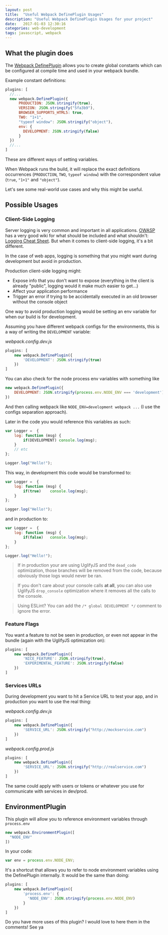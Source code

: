 ```yaml
---
layout: post
title:  "Useful Webpack DefinePlugin Usages"
description: "Useful Webpack DefinePlugin Usages for your project"
date:   2017-01-03 12:30:16
categories: web-development
tags: javascript, webpack
---
```


## What the plugin does

The [Webpack DefinePlugin](https://webpack.github.io/docs/list-of-plugins.html#defineplugin) allows you to create 
global constants which can be configured at compile time and used in your webpack bundle. 

Example constant definitions:

```javascript
plugins: [
  //...
  new webpack.DefinePlugin({
      PRODUCTION: JSON.stringify(true),
      VERSION: JSON.stringify("5fa3b9"),
      BROWSER_SUPPORTS_HTML5: true,
      TWO: "1+1",
      "typeof window": JSON.stringify("object"),
      env: {
        DEVELOPMENT: JSON.stringify(false)
      }
  })
  //...
]
```

These are different ways of setting variables.

When Webpack runs the build, it will replace the exact definitions occurrences 
(`PRODUCTION`, `TWO`, `typeof window`) with the correspondent value (`true`, `"1+1"` and `"object"`).

Let's see some real-world use cases and why this might be useful.


## Possible Usages

### Client-Side Logging

Server logging is very common and important in all applications. 
[OWASP](https://www.owasp.org/index.php/Main_Page) has a very good wiki for what should be included and what shouldn't: 
[Logging Cheat Sheet](https://www.owasp.org/index.php/Logging_Cheat_Sheet). But when it comes to client-side logging, 
it's a bit different.

In the case of web apps, logging is something that you might want during development but avoid in production.

Production client-side logging might:

* Expose info that you don't want to expose (everything in the client is already "public", 
logging would it make much easier to get...)
* Affect your application performance
* Trigger an error if trying to be accidentally executed in an old browser without the console object

One way to avoid production logging would be setting an env variable for when our build is for development. 

Assuming you have different webpack configs for the environments, this is a way of writing the `DEVELOPMENT` variable:

_webpack.config.dev.js_

```javascript
plugins: [
    new webpack.DefinePlugin({
        'DEVELOPMENT': JSON.stringify(true)
    })
]
```

You can also check for the node process env variables with something like

```javascript
new webpack.DefinePlugin({
    DEVELOPMENT: JSON.stringify(process.env.NODE_ENV === 'development')
})
```

And then calling webpack like `NODE_ENV=development webpack ...` 
(I use the configs separation approach).


Later in the code you would reference this variables as such:

```javascript
var Logger =  {
    log: function (msg) {
        if(DEVELOPMENT)	console.log(msg);
    }
    // etc
};

Logger.log("Hello!");
```

This way, in development this code would be transformed to:

```javascript
var Logger =  {
    log: function (msg) {
        if(true)	console.log(msg);
    }
};

Logger.log("Hello!");
```

and in production to:

```javascript
var Logger =  {
    log: function (msg) {
        if(false)	console.log(msg);
    }
};

Logger.log("Hello!");
```

> If in production your are using UglifyJS and the `dead_code` optimization, 
> those branches will be removed from the code, because obviously those logs would never be ran.

> If you don't care about your console calls **at all**, you can also use UglifyJS `drop_console` optimization
> where it removes all the calls to the console.

> Using ESLint? You can add the `/* global DEVELOPMENT */` comment to ignore the error.

### Feature Flags

You want a feature to not be seen in production, or even not appear in the bundle (again with the UglifyJS optimization on):

```javascript
plugins: [
    new webpack.DefinePlugin({
        'NICE_FEATURE': JSON.stringify(true),
        'EXPERIMENTAL_FEATURE': JSON.stringify(false)
    })
]
```


### Services URLs

During development you want to hit a Service URL to test your app, and in production you want to use the real thing:

_webpack.config.dev.js_

```javascript
plugins: [
    new webpack.DefinePlugin({
        'SERVICE_URL': JSON.stringify("http://mockservice.com")
    })
]
```

_webpack.config.prod.js_

```javascript
plugins: [
    new webpack.DefinePlugin({
        'SERVICE_URL': JSON.stringify("http://realservice.com")
    })
]
```

The same could apply with users or tokens or whatever you use for communicate with services in dev/prod.


## EnvironmentPlugin

This plugin will allow you to reference environment variables through `process.env`

```javascript
new webpack.EnvironmentPlugin([
  "NODE_ENV"
])
```

In your code:

```javascript
var env = process.env.NODE_ENV;
```

It's a shortcut that allows you to refer to node environment variables using the DefinePlugin internally.
It would be the same than doing:

```javascript
plugins: [
    new webpack.DefinePlugin({
        'process.env': {
          'NODE_ENV': JSON.stringify(process.env.NODE_ENV)
        }
    })
]
```


Do you have more uses of this plugin? I would love to here them in the comments!
See ya